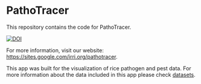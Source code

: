# PathoTracer

This repository contains the code for PathoTracer.

[![DOI](https://zenodo.org/badge/183615585.svg)](https://zenodo.org/badge/latestdoi183615585)

For more information, visit our website:
https://sites.google.com/irri.org/pathotracer.

This app was built for the visualization of rice pathogen and pest data. 
For more information about the data included in this app please check [datasets](datasets).
